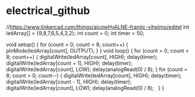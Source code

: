 # electrical_github
//https://www.tinkercad.com/things/aicqwHyALNE-frantic-vihelmo/editel
int ledArray[] = {9,8,7,6,5,4,3,2};
int count = 0;
int timer = 50;

void setup() {
  for (count = 0; count < 8; count++) {
    pinMode(ledArray[count], OUTPUT);
  }
}
void loop() {
  for (count = 0; count < 8; count++) {
    digitalWrite(ledArray[count], HIGH);
    delay(timer);
    digitalWrite(ledArray[count + 1], HIGH);
    delay(timer);
    digitalWrite(ledArray[count], LOW);
    delay(analogRead(0) / 8);
  }
  for (count = 8; count > 0; count--) {
    digitalWrite(ledArray[count], HIGH);
    delay(timer);
    digitalWrite(ledArray[count - 1], HIGH);
    delay(timer);
    digitalWrite(ledArray[count], LOW);
    delay(analogRead(0) / 8);
  }
}

